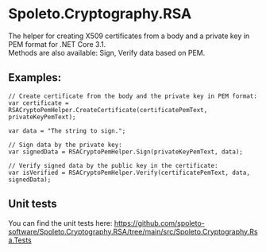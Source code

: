 # Spoleto.Cryptography.RSA

The helper for creating X509 certificates from a body and a private key in PEM format for .NET Core 3.1.  
Methods are also available: Sign, Verify data based on PEM.

## Examples:
```
// Create certificate from the body and the private key in PEM format:
var certificate = RSACryptoPemHelper.CreateCertificate(certificatePemText, privateKeyPemText);

var data = "The string to sign.";

// Sign data by the private key:
var signedData = RSACryptoPemHelper.Sign(privateKeyPemText, data);

// Verify signed data by the public key in the certificate:
var isVerified = RSACryptoPemHelper.Verify(certificatePemText, data, signedData);
```

## Unit tests
You can find the unit tests here:
https://github.com/spoleto-software/Spoleto.Cryptography.RSA/tree/main/src/Spoleto.Cryptography.Rsa.Tests
